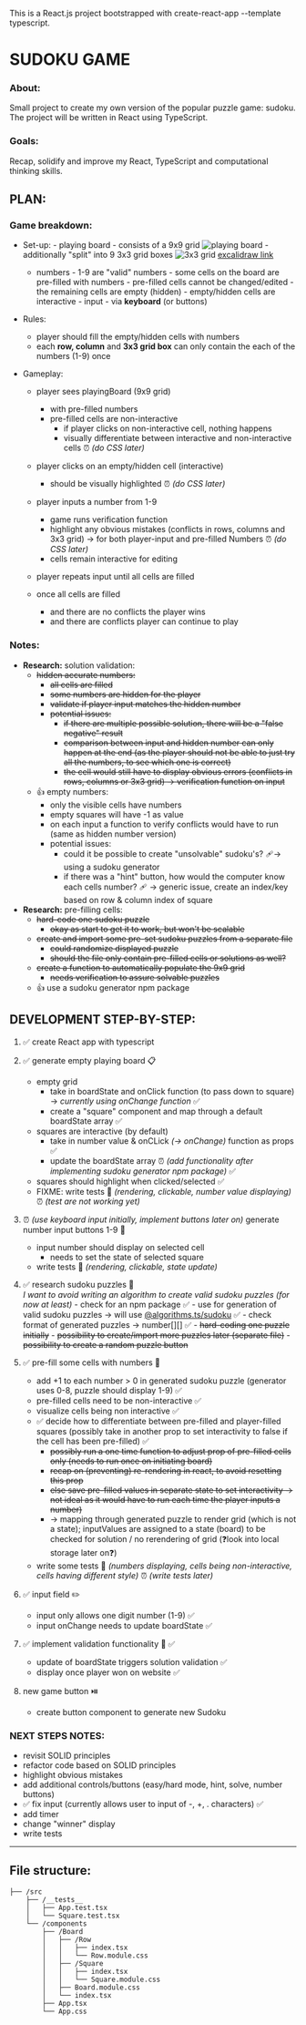 This is a React.js project bootstrapped with create-react-app --template typescript.

# SUDOKU GAME

### About:

Small project to create my own version of the popular puzzle game: sudoku. The project will be written in React using TypeScript.

### Goals:

Recap, solidify and improve my React, TypeScript and computational thinking skills.

## PLAN:

### Game breakdown:

-  Set-up: - playing board - consists of a 9x9 grid
   ![playing board](sudoku_board.PNG) - additionally "split" into 9 3x3 grid boxes
   ![3x3 grid](./sudoku_3x3grids.PNG)
   [excalidraw link](https://excalidraw.com/#json=0sxfaCzBmU8z4Q7DHftuZ,w1eRHowgKi6kO5n1DX5dOA)

   -  numbers - 1-9 are "valid" numbers - some cells on the board are pre-filled with numbers - pre-filled cells cannot be changed/edited - the remaining cells are empty (hidden) - empty/hidden cells are interactive - input - via **keyboard** (or buttons)

-  Rules:

   -  player should fill the empty/hidden cells with numbers
   -  each **row, column** and **3x3 grid box** can only contain the each of the numbers (1-9) once

-  Gameplay:

   -  player sees playingBoard (9x9 grid)

      -  with pre-filled numbers
      -  pre-filled cells are non-interactive
         -  if player clicks on non-interactive cell, nothing happens
         -  visually differentiate between interactive and non-interactive cells ⏰ _(do CSS later)_

   -  player clicks on an empty/hidden cell (interactive)
      -  should be visually highlighted ⏰ _(do CSS later)_
   -  player inputs a number from 1-9
      -  game runs verification function
      -  highlight any obvious mistakes (conflicts in rows, columns and 3x3 grid) → for both player-input and pre-filled Numbers ⏰ _(do CSS later)_
      -  cells remain interactive for editing
   -  player repeats input until all cells are filled
   -  once all cells are filled
      -  and there are no conflicts the player wins
      -  and there are conflicts player can continue to play

### Notes:

-  **Research:** solution validation:
   -  ~~hidden accurate numbers:~~
      -  ~~all cells are filled~~
      -  ~~some numbers are hidden for the player~~
      -  ~~validate if player input matches the hidden number~~
      -  ~~potential issues:~~
         -  ~~if there are multiple possible solution, there will be a "false negative" result~~
         -  ~~comparison between input and hidden number can only happen at the end (as the player should not be able to just try all the numbers, to see which one is correct)~~
         -  ~~the cell would still have to display obvious errors (conflicts in rows, columns or 3x3 grid) → verification function on input~~
   -  👍 empty numbers:
      -  only the visible cells have numbers
      -  empty squares will have -1 as value
      -  on each input a function to verify conflicts would have to run (same as hidden number version)
      -  potential issues:
         -  could it be possible to create "unsolvable" sudoku's? 🩹→ using a sudoku generator
         -  if there was a "hint" button, how would the computer know each cells number? 🩹 → generic issue, create an index/key based on row & column index of square
-  **Research:** pre-filling cells:
   -  ~~hard-code one sudoku puzzle~~
      -  ~~okay as start to get it to work, but won't be scalable~~
   -  ~~create and import some pre-set sudoku puzzles from a separate file~~
      -  ~~could randomize displayed puzzle~~
      -  ~~should the file only contain pre-filled cells or solutions as well?~~
   -  ~~create a function to automatically populate the 9x9 grid~~
      -  ~~needs verification to assure solvable puzzles~~
   -  👍 use a sudoku generator npm package

## DEVELOPMENT STEP-BY-STEP:

1. ✅ create React app with typescript

1. ✅ generate empty playing board 📋
   -  empty grid
      -  take in boardState and onClick function (to pass down to square) → _currently using onChange function_ ✅
      -  create a "square" component and map through a default boardState array ✅
   -  squares are interactive (by default)
      -  take in number value & onCLick _(→ onChange)_ function as props ✅
      -  update the boardState array ⏰ _(add functionality after implementing sudoku generator npm package)_ ✅
   -  squares should highlight when clicked/selected ✅
   -  FIXME: write tests 🧪 _(rendering, clickable, number value displaying)_ ⏰ _(test are not working yet)_
1. ⏰ _(use keyboard input initially, implement buttons later on)_ generate number input buttons 1-9 🔢

   -  input number should display on selected cell
      -  needs to set the state of selected square
   -  write tests 🧪 _(rendering, clickable, state update)_

1. ✅ research sudoku puzzles 🎲 <br>
   _I want to avoid writing an algorithm to create valid sudoku puzzles (for now at least)_ - check for an npm package ✅ - use for generation of valid sudoku puzzles → will use [@algorithms.ts/sudoku](https://www.npmjs.com/package/@algorithm.ts/sudoku) ✅ - check format of generated puzzles → number[][] ✅ - ~~hard-coding one puzzle initially~~ - ~~possibility to create/import more puzzles later (separate file)~~ - ~~possibility to create a random puzzle button~~
1. ✅ pre-fill some cells with numbers 🔢

   -  add +1 to each number > 0 in generated sudoku puzzle (generator uses 0-8, puzzle should display 1-9) ✅
   -  pre-filled cells need to be non-interactive ✅
   -  visualize cells being non interactive ✅
   -  ✅ decide how to differentiate between pre-filled and player-filled squares (possibly take in another prop to set interactivity to false if the cell has been pre-filled) ✅
      -  ~~possibly run a one time function to adjust prop of pre-filled cells only (needs to run once on initiating board)~~
      -  ~~recap on (preventing) re-rendering in react, to avoid resetting this prop~~
      -  ~~else save pre-filled values in separate state to set interactivity → not ideal as it would have to run each time the player inputs a number)~~
      -  → mapping through generated puzzle to render grid (which is not a state); inputValues are assigned to a state (board) to be checked for solution / no rerendering of grid (❓look into local storage later on❓)
   -  write some tests 🧪 _(numbers displaying, cells being non-interactive, cells having different style)_ ⏰ _(write tests later)_

1. ✅ input field ✏️

   -  input only allows one digit number (1-9) ✅
   -  input onChange needs to update boardState ✅

1. ✅ implement validation functionality 🚦 ✅

   -  update of boardState triggers solution validation ✅
   -  display once player won on website ✅

1. new game button ⏯️
   -  create button component to generate new Sudoku

### NEXT STEPS NOTES:

-  revisit SOLID principles
-  refactor code based on SOLID principles
-  highlight obvious mistakes
-  add additional controls/buttons (easy/hard mode, hint, solve, number buttons)
-  ✅ fix input (currently allows user to input of -, +, . characters) ✅
-  add timer
-  change "winner" display
-  write tests

---

## File structure:

```
├── /src
    ├── /__tests__
    │   ├── App.test.tsx
    │   └── Square.test.tsx
    └── /components
        ├── /Board
        │   ├── /Row
        │   │   ├── index.tsx
        │   │   └── Row.module.css
        │   ├── /Square
        │   │   ├── index.tsx
        │   │   └── Square.module.css
        │   ├── Board.module.css
        │   └── index.tsx
        ├── App.tsx
        └── App.css
```
